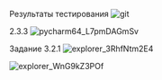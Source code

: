Результаты тестирования
![git](https://user-images.githubusercontent.com/96489078/207006754-742974d2-b3bd-4e5f-b981-a599de0c5158.png)

2.3.3
![pycharm64_L7pmDAGmSv](https://user-images.githubusercontent.com/96489078/207049889-02585f98-f787-492c-91dd-a9fefb21c30d.png)

Задание 3.2.1
![explorer_3RhfNtm2E4](https://user-images.githubusercontent.com/96489078/207620139-64a87fe1-f890-4cca-a61c-0b09ea7a55cd.png)

![explorer_WnG9kZ3POf](https://user-images.githubusercontent.com/96489078/207620146-b2104db0-aa1a-4aae-9677-fb3696b2f002.png)
